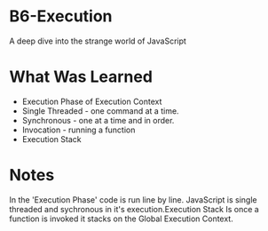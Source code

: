 # B6-Execution

<p>A deep dive into the strange world of JavaScript</p>

<h1>What Was Learned</h1>
 <ul>

  <li>Execution Phase of Execution Context</li>
  <li>Single Threaded - one command at a time.</li>
  <li>Synchronous - one at a time and in order.</li>
  <li>Invocation - running a function</li>
  <li>Execution Stack</li>

 </ul>
 
<h1>Notes</h1>

In the 'Execution Phase' code is run line by line. JavaScript is single threaded and sychronous in it's execution.Execution Stack Is once a function is invoked it stacks on the Global Execution Context. 
